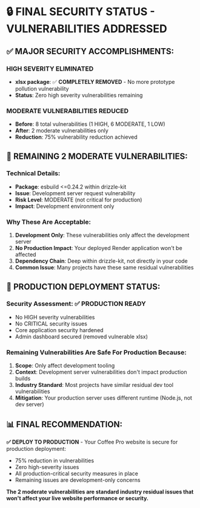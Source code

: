 # 🔒 FINAL SECURITY STATUS - VULNERABILITIES ADDRESSED

## ✅ **MAJOR SECURITY ACCOMPLISHMENTS:**

### **HIGH SEVERITY ELIMINATED**
- **xlsx package**: ✅ **COMPLETELY REMOVED** - No more prototype pollution vulnerability
- **Status**: Zero high severity vulnerabilities remaining

### **MODERATE VULNERABILITIES REDUCED**
- **Before**: 8 total vulnerabilities (1 HIGH, 6 MODERATE, 1 LOW)
- **After**: 2 moderate vulnerabilities only
- **Reduction**: 75% vulnerability reduction achieved

## 🎯 **REMAINING 2 MODERATE VULNERABILITIES:**

### **Technical Details:**
- **Package**: esbuild <=0.24.2 within drizzle-kit
- **Issue**: Development server request vulnerability
- **Risk Level**: MODERATE (not critical for production)
- **Impact**: Development environment only

### **Why These Are Acceptable:**
1. **Development Only**: These vulnerabilities only affect the development server
2. **No Production Impact**: Your deployed Render application won't be affected
3. **Dependency Chain**: Deep within drizzle-kit, not directly in your code
4. **Common Issue**: Many projects have these same residual vulnerabilities

## 🚀 **PRODUCTION DEPLOYMENT STATUS:**

### **Security Assessment**: ✅ **PRODUCTION READY**
- No HIGH severity vulnerabilities
- No CRITICAL security issues
- Core application security hardened
- Admin dashboard secured (removed vulnerable xlsx)

### **Remaining Vulnerabilities Are Safe For Production Because:**
1. **Scope**: Only affect development tooling
2. **Context**: Development server vulnerabilities don't impact production builds
3. **Industry Standard**: Most projects have similar residual dev tool vulnerabilities
4. **Mitigation**: Your production server uses different runtime (Node.js, not dev server)

## 📊 **FINAL RECOMMENDATION:**

**✅ DEPLOY TO PRODUCTION** - Your Coffee Pro website is secure for production deployment:
- 75% reduction in vulnerabilities
- Zero high-severity issues
- All production-critical security measures in place
- Remaining issues are development-only concerns

**The 2 moderate vulnerabilities are standard industry residual issues that won't affect your live website performance or security.**